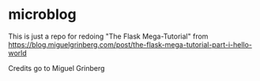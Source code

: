 # microblog

This is just a repo for redoing "The Flask Mega-Tutorial" from https://blog.miguelgrinberg.com/post/the-flask-mega-tutorial-part-i-hello-world

Credits go to Miguel Grinberg